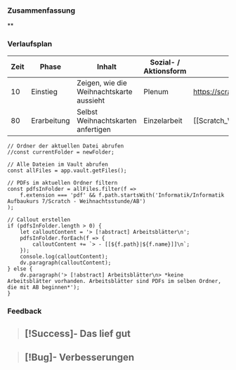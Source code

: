 

### Zusammenfassung
**

### Verlaufsplan
| Zeit | Phase       | Inhalt                                   | Sozial- / Aktionsform | Material                                   |
| ---- | ----------- | ---------------------------------------- | --------------------- | ------------------------------------------ |
| 10   | Einstieg    | Zeigen, wie die Weihnachtskarte aussieht | Plenum                | https://scratch.mit.edu/projects/767976100 |
| 80   | Erarbeitung | Selbst Weihnachtskarten anfertigen       | Einzelarbeit          | [[Scratch_Weihnachtskarte_Anleitung.pdf]]  | 




```dataviewjs
// Ordner der aktuellen Datei abrufen
//const currentFolder = newFolder;

// Alle Dateien im Vault abrufen
const allFiles = app.vault.getFiles();

// PDFs im aktuellen Ordner filtern
const pdfsInFolder = allFiles.filter(f => 
    f.extension === 'pdf' && f.path.startsWith('Informatik/Informatik Aufbaukurs 7/Scratch - Weihnachtsstunde/AB')
);

// Callout erstellen
if (pdfsInFolder.length > 0) {
    let calloutContent = '> [!abstract] Arbeitsblätter\n';
    pdfsInFolder.forEach(f => {
        calloutContent += `> - [[${f.path}|${f.name}]]\n`;
    });
    console.log(calloutContent);
    dv.paragraph(calloutContent);
} else {
    dv.paragraph('> [!abstract] Arbeitsblätter\n> *keine Arbeitsblätter vorhanden. Arbeitsblätter sind PDFs im selben Ordner, die mit AB beginnen*');
}
```





### Feedback
> [!Success]- Das lief gut
> -

> [!Bug]- Verbesserungen
> -
